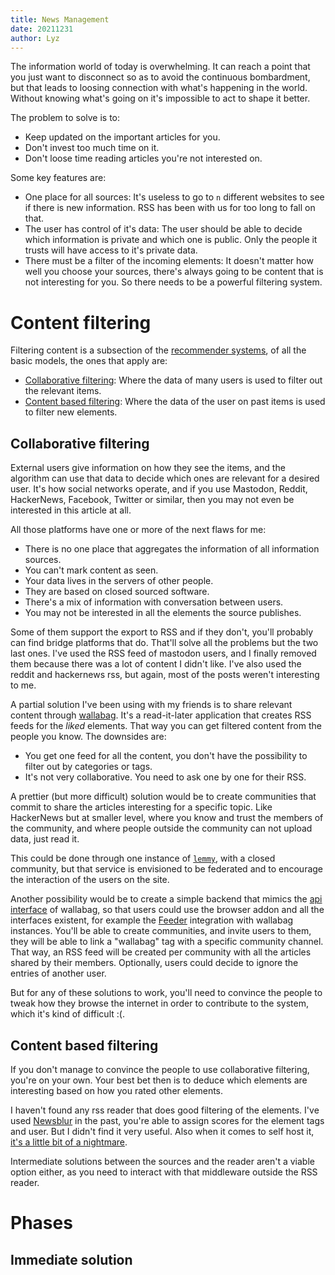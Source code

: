```yaml
---
title: News Management
date: 20211231
author: Lyz
---
```


The information world of today is overwhelming. It can reach a point that you
just want to disconnect so as to avoid the continuous bombardment, but that
leads to loosing connection with what's happening in the world. Without knowing
what's going on it's impossible to act to shape it better.

The problem to solve is to:

* Keep updated on the important articles for you.
* Don't invest too much time on it.
* Don't loose time reading articles you're not interested on.

Some key features are:

* One place for all sources: It's useless to go to `n` different websites to see
    if there is new information. RSS has been with us for too long to fall on
    that.
* The user has control of it's data: The user should be able to decide which
    information is private and which one is public. Only the people it trusts
    will have access to it's private data.
* There must be a filter of the incoming elements: It doesn't matter how well
    you choose your sources, there's always going to be content that is not
    interesting for you. So there needs to be a powerful filtering system.

# Content filtering

Filtering content is a subsection of the [recommender
systems](recommener_systems.md#basic-models-of-recommender-systems), of all the
basic models, the ones that apply are:

* [Collaborative
    filtering](recommender_systems.md#collaborative-Filtering-models): Where the
    data of many users is used to filter out the relevant items.
* [Content based
    filtering](recommender_systems.md#content-based-recommender-systems): Where
    the data of the user on past items is used to filter new elements.

## Collaborative filtering

External users give information on how they see the items, and the algorithm can
use that data to decide which ones are relevant for a desired user. It's how
social networks operate, and if you use Mastodon, Reddit, HackerNews, Facebook,
Twitter or similar, then you may not even be interested in this article at all.

All those platforms have one or more of the next flaws for me:

* There is no one place that aggregates the information of all information
    sources.
* You can't mark content as seen.
* Your data lives in the servers of other people.
* They are based on closed sourced software.
* There's a mix of information with conversation between users.
* You may not be interested in all the elements the source publishes.

Some of them support the export to RSS and if they don't, you'll probably can
find bridge platforms that do. That'll solve all the problems but the two last
ones. I've used the RSS feed of mastodon users, and I finally removed them
because there was a lot of content I didn't like. I've also used the reddit and
hackernews rss, but again, most of the posts weren't interesting to me.

A partial solution I've been using with my friends is to share relevant content
through [wallabag](https://www.wallabag.it/en). It's a read-it-later application
that creates RSS feeds for the *liked* elements. That way you can get filtered
content from the people you know. The downsides are:

* You get one feed for all the content, you don't have the possibility to filter
    out by categories or tags.
* It's not very collaborative. You need to ask one by one for their RSS.

A prettier (but more difficult) solution would be to create communities that
commit to share the articles interesting for a specific topic. Like HackerNews
but at smaller level, where you know and trust the members of the community, and
where people outside the community can not upload data, just read it.

This could be done through one instance of [`lemmy`](https://join-lemmy.org/),
with a closed community, but that service is envisioned to be federated and to
encourage the interaction of the users on the site.

Another possibility would be to create a simple backend that mimics the [api
interface](https://app.wallabag.it/api/doc) of wallabag, so that users could use
the browser addon and all the interfaces existent, for example the
[Feeder](https://f-droid.org/en/packages/com.nononsenseapps.feeder/) integration
with wallabag instances. You'll be able to create communities, and invite users
to them, they will be able to link a "wallabag" tag with a specific community
channel. That way, an RSS feed will be created per community with all the
articles shared by their members. Optionally, users could decide to ignore the
entries of another user.

But for any of these solutions to work, you'll need to convince the people to
tweak how they browse the internet in order to contribute to the system, which
it's kind of difficult :(.

## Content based filtering

If you don't manage to convince the people to use collaborative filtering,
you're on your own. Your best bet then is to deduce which elements are
interesting based on how you rated other elements.

I haven't found any rss reader that does good filtering of the elements. I've
used [Newsblur](https://www.newsblur.com/) in the past, you're able to assign
scores for the element tags and user. But I didn't find it very useful. Also
when it comes to self host it, [it's a little bit of
a nightmare](https://github.com/samuelclay/NewsBlur/blob/master/docker-compose.yml).

Intermediate solutions between the sources and the reader aren't a viable option
either, as you need to interact with that middleware outside the RSS reader.

# Phases

## Immediate solution
